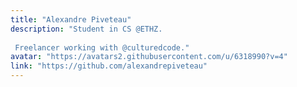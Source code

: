 ```yaml
---
title: "Alexandre Piveteau"
description: "Student in CS @ETHZ.  Freelancer working with @culturedcode."
avatar: "https://avatars2.githubusercontent.com/u/6318990?v=4"
link: "https://github.com/alexandrepiveteau"
---
```

